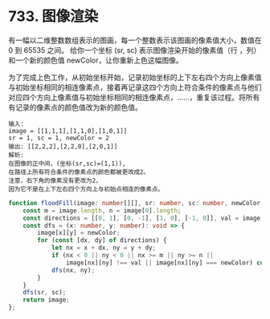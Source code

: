 # 733. 图像渲染
有一幅以二维整数数组表示的图画，每一个整数表示该图画的像素值大小，数值在 0 到 65535 之间。​
给你一个坐标 (sr, sc) 表示图像渲染开始的像素值（行 ，列）和一个新的颜色值 newColor，让你重新上色这幅图像。
​

为了完成上色工作，从初始坐标开始，记录初始坐标的上下左右四个方向上像素值与初始坐标相同的相连像素点，接着再记录这四个方向上符合条件的像素点与他们对应四个方向上像素值与初始坐标相同的相连像素点，……，重复该过程。将所有有记录的像素点的颜色值改为新的颜色值。
```
输入: 
image = [[1,1,1],[1,1,0],[1,0,1]]
sr = 1, sc = 1, newColor = 2
输出: [[2,2,2],[2,2,0],[2,0,1]]
解析: 
在图像的正中间，(坐标(sr,sc)=(1,1)),
在路径上所有符合条件的像素点的颜色都被更改成2。
注意，右下角的像素没有更改为2，
因为它不是在上下左右四个方向上与初始点相连的像素点。
```
```typescript
function floodFill(image: number[][], sr: number, sc: number, newColor: number): number[][] {
    const m = image.length, n = image[0].length;
    const directions = [[0, 1], [0, -1], [1, 0], [-1, 0]], val = image[sr][sc];
    const dfs = (x: number, y: number): void => {
        image[x][y] = newColor;
        for (const [dx, dy] of directions) {
            let nx = x + dx, ny = y + dy;
            if (nx < 0 || ny < 0 || nx >= m || ny >= n ||
                image[nx][ny] !== val || image[nx][ny] === newColor) continue;
            dfs(nx, ny);
        }
    }
    dfs(sr, sc);
    return image;
};
```
